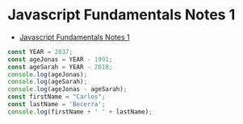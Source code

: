 # Javascript Fundamentals Notes 1
- [Javascript Fundamentals Notes 1](#javascript-fundamentals-notes-1)


```javascript
const YEAR = 2037; 
const ageJonas = YEAR - 1991;
const ageSarah = YEAR - 2018;
console.log(ageJonas);
console.log(ageSarah);
console.log(ageJonas - ageSarah);
const firstName = "Carlos";
const lastName = 'Becerra';
console.log(firstName + ' ' + lastName);
```
